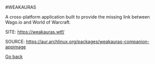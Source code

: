 #WEAKAURAS

 A cross-platform application built to provide the missing link 
 between Wago.io and World of Warcraft.

 SITE: https://weakauras.wtf/

 SOURCE: https://aur.archlinux.org/packages/weakauras-companion-appimage

 [Go back](https://portable-linux-apps.github.io/apps.html)
